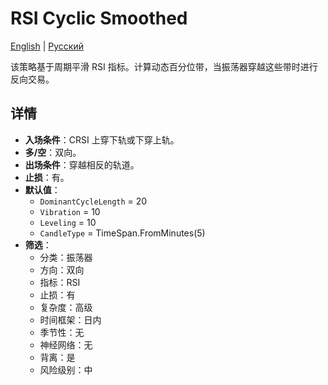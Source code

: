 # RSI Cyclic Smoothed
[English](README.md) | [Русский](README_ru.md)

该策略基于周期平滑 RSI 指标。计算动态百分位带，当振荡器穿越这些带时进行反向交易。

## 详情

- **入场条件**：CRSI 上穿下轨或下穿上轨。
- **多/空**：双向。
- **出场条件**：穿越相反的轨道。
- **止损**：有。
- **默认值**：
  - `DominantCycleLength` = 20
  - `Vibration` = 10
  - `Leveling` = 10
  - `CandleType` = TimeSpan.FromMinutes(5)
- **筛选**：
  - 分类：振荡器
  - 方向：双向
  - 指标：RSI
  - 止损：有
  - 复杂度：高级
  - 时间框架：日内
  - 季节性：无
  - 神经网络：无
  - 背离：是
  - 风险级别：中
